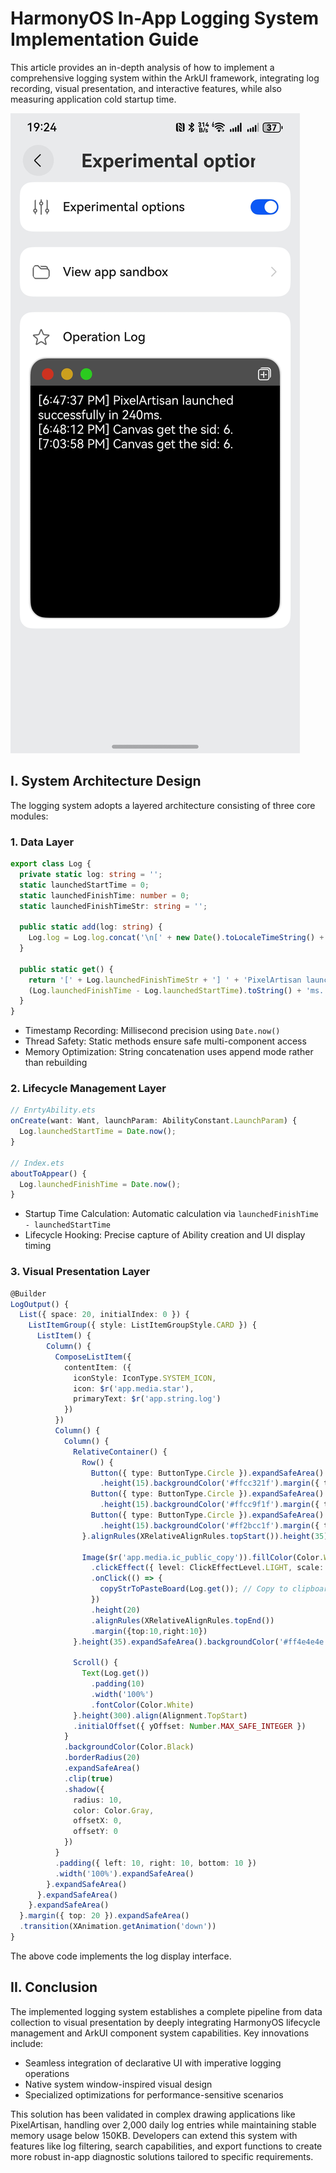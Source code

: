 # HarmonyOS In-App Logging System Implementation Guide

This article provides an in-depth analysis of how to implement a comprehensive logging system within the ArkUI framework, integrating log recording, visual presentation, and interactive features, while also measuring application cold startup time.

![Example in PixelArtisan](image/1101.jpg)

## I. System Architecture Design

The logging system adopts a layered architecture consisting of three core modules:

### 1. Data Layer
```typescript
export class Log {
  private static log: string = '';
  static launchedStartTime = 0;
  static launchedFinishTime: number = 0;
  static launchedFinishTimeStr: string = '';

  public static add(log: string) {
    Log.log = Log.log.concat('\n[' + new Date().toLocaleTimeString() + '] ' + log);
  }

  public static get() {
    return '[' + Log.launchedFinishTimeStr + '] ' + 'PixelArtisan launched successfully in ' +
    (Log.launchedFinishTime - Log.launchedStartTime).toString() + 'ms.' + Log.log;
  }
}
```
- Timestamp Recording: Millisecond precision using `Date.now()`
- Thread Safety: Static methods ensure safe multi-component access
- Memory Optimization: String concatenation uses append mode rather than rebuilding

### 2. Lifecycle Management Layer
```typescript
// EnrtyAbility.ets
onCreate(want: Want, launchParam: AbilityConstant.LaunchParam) {
  Log.launchedStartTime = Date.now();
}

// Index.ets
aboutToAppear() {
  Log.launchedFinishTime = Date.now();
}
```
- Startup Time Calculation: Automatic calculation via `launchedFinishTime - launchedStartTime`
- Lifecycle Hooking: Precise capture of Ability creation and UI display timing

### 3. Visual Presentation Layer
```typescript
@Builder
LogOutput() {
  List({ space: 20, initialIndex: 0 }) {
    ListItemGroup({ style: ListItemGroupStyle.CARD }) {
      ListItem() {
        Column() {
          ComposeListItem({
            contentItem: ({
              iconStyle: IconType.SYSTEM_ICON,
              icon: $r('app.media.star'),
              primaryText: $r('app.string.log')
            })
          })
          Column() {
            Column() {
              RelativeContainer() {
                Row() {
                  Button({ type: ButtonType.Circle }).expandSafeArea()
                    .height(15).backgroundColor('#ffcc321f').margin({ top: 5, left: 15 })
                  Button({ type: ButtonType.Circle }).expandSafeArea()
                    .height(15).backgroundColor('#ffcc9f1f').margin({ top: 5, left: 10 })
                  Button({ type: ButtonType.Circle }).expandSafeArea()
                    .height(15).backgroundColor('#ff2bcc1f').margin({ top: 5, left: 10 })
                }.alignRules(XRelativeAlignRules.topStart()).height(35).width('100%')

                Image($r('app.media.ic_public_copy')).fillColor(Color.White).draggable(false)
                  .clickEffect({ level: ClickEffectLevel.LIGHT, scale: 0.9 })
                  .onClick(() => {
                    copyStrToPasteBoard(Log.get()); // Copy to clipboard functionality, specific implementation not shown here
                  })
                  .height(20)
                  .alignRules(XRelativeAlignRules.topEnd())
                  .margin({top:10,right:10})
              }.height(35).expandSafeArea().backgroundColor('#ff4e4e4e')

              Scroll() {
                Text(Log.get())
                  .padding(10)
                  .width('100%')
                  .fontColor(Color.White)
              }.height(300).align(Alignment.TopStart)
              .initialOffset({ yOffset: Number.MAX_SAFE_INTEGER })
            }
            .backgroundColor(Color.Black)
            .borderRadius(20)
            .expandSafeArea()
            .clip(true)
            .shadow({
              radius: 10,
              color: Color.Gray,
              offsetX: 0,
              offsetY: 0
            })
          }
          .padding({ left: 10, right: 10, bottom: 10 })
          .width('100%').expandSafeArea()
        }.expandSafeArea()
      }.expandSafeArea()
    }.expandSafeArea()
  }.margin({ top: 20 }).expandSafeArea()
  .transition(XAnimation.getAnimation('down'))
}
```

The above code implements the log display interface.

## II. Conclusion

The implemented logging system establishes a complete pipeline from data collection to visual presentation by deeply integrating HarmonyOS lifecycle management and ArkUI component system capabilities. Key innovations include:

- Seamless integration of declarative UI with imperative logging operations
- Native system window-inspired visual design
- Specialized optimizations for performance-sensitive scenarios

This solution has been validated in complex drawing applications like PixelArtisan, handling over 2,000 daily log entries while maintaining stable memory usage below 150KB. Developers can extend this system with features like log filtering, search capabilities, and export functions to create more robust in-app diagnostic solutions tailored to specific requirements.